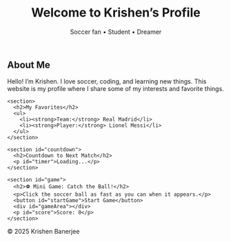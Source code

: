 <!DOCTYPE html>
<html lang="en">
<head>
  <meta charset="UTF-8">
  <meta name="viewport" content="width=device-width, initial-scale=1.0">
  <title>Krishen’s Profile</title>
  <link rel="stylesheet" href="style.css">
  <link href="https://fonts.googleapis.com/css2?family=Poppins:wght@400;600&display=swap" rel="stylesheet">
</head>
<body>
  <header>
    <h1>Welcome to Krishen’s Profile</h1>
    <p>Soccer fan • Student • Dreamer</p>
  </header>

  <main>
    <section>
      <h2>About Me</h2>
      <p>Hello! I’m Krishen. I love soccer, coding, and learning new things. This website is my profile where I share some of my interests and favorite things.</p>
    </section>

    <section>
      <h2>My Favorites</h2>
      <ul>
        <li><strong>Team:</strong> Real Madrid</li>
        <li><strong>Player:</strong> Lionel Messi</li>
      </ul>
    </section>

    <section id="countdown">
      <h2>Countdown to Next Match</h2>
      <p id="timer">Loading...</p>
    </section>

    <section id="game">
      <h2>⚽ Mini Game: Catch the Ball!</h2>
      <p>Click the soccer ball as fast as you can when it appears.</p>
      <button id="startGame">Start Game</button>
      <div id="gameArea"></div>
      <p id="score">Score: 0</p>
    </section>
  </main>

  <footer>
    <p>© 2025 Krishen Banerjee</p>
  </footer>

  <script src="script.js"></script>
</body>
</html>
